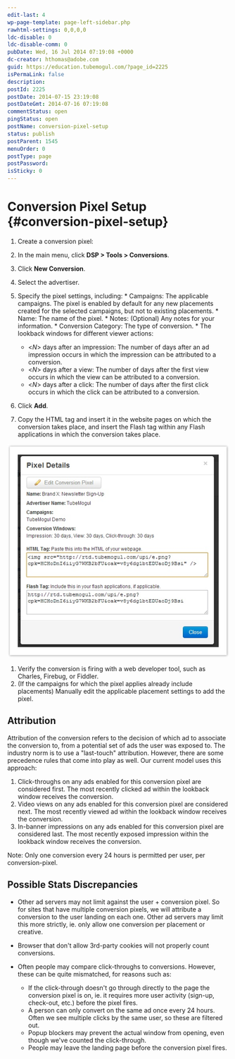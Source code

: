```yaml
---
edit-last: 4
wp-page-template: page-left-sidebar.php
rawhtml-settings: 0,0,0,0
ldc-disable: 0
ldc-disable-comm: 0
pubDate: Wed, 16 Jul 2014 07:19:08 +0000
dc-creator: hthomas@adobe.com
guid: https://education.tubemogul.com/?page_id=2225
isPermaLink: false
description: 
postId: 2225
postDate: 2014-07-15 23:19:08
postDateGmt: 2014-07-16 07:19:08
commentStatus: open
pingStatus: open
postName: conversion-pixel-setup
status: publish
postParent: 1545
menuOrder: 0
postType: page
postPassword: 
isSticky: 0
---
```


# Conversion Pixel Setup {#conversion-pixel-setup}

1. Create a conversion pixel:

  1. In the main menu, click **DSP > Tools > Conversions**.
  1. Click **New Conversion**.
  1. Select the advertiser.
  1. Specify the pixel settings, including:
    * Campaigns: The applicable campaigns. The pixel is enabled by default for any new placements created for the selected campaigns, but not to existing placements.
    * Name: The name of the pixel.
    * Notes: (Optional) Any notes for your information.
    * Conversion Category: The type of conversion. <!-- Do these change the format of the pixel code? Add info. about each, or at least an exanple of how each will look. -->
    * The lookback windows for different viewer actions:
      * <*N*> days after an impression: The number of days after an ad impression occurs in which the impression can be attributed to a conversion. 
      * <*N*> days after a view: The number of days after the first view occurs in which the view can be attributed to a conversion. 
      * <*N*> days after a click: The number of days after the first click occurs in which the click can be attributed to a conversion.
  1.  Click **Add**.
  
1. Copy the HTML tag and insert it in the website pages on which the conversion takes place, and insert the Flash tag within any Flash applications in which the conversion takes place.

  [ ![image2013-3-25 13-34-24](assets/image2013-3-25-13-34-24.jpeg)](assets/image2013-3-25-13-34-24.jpeg)

1. Verify the conversion is firing with a web developer tool, such as Charles, Firebug, or Fiddler.
1. (If the campaigns for which the pixel applies already include placements) Manually edit the applicable placement settings to add the pixel.


## Attribution

Attribution of the conversion refers to the decision of which ad to associate the conversion to, from a potential set of ads the user was exposed to. The industry norm is to use a "last-touch" attribution. However, there are some precedence rules that come into play as well.
Our current model uses this approach:

1. Click-throughs on any ads enabled for this conversion pixel are considered first. The most recently clicked ad within the lookback window receives the conversion.
1. Video views on any ads enabled for this conversion pixel  are considered next. The most recently viewed ad within the lookback window receives the conversion.
1. In-banner impressions on any ads enabled for this conversion pixel  are considered last. The most recently exposed impression within the lookback window receives the conversion.

Note: Only one conversion every 24 hours is permitted per user, per conversion-pixel.

## Possible Stats Discrepancies

* Other ad servers may not limit against the user + conversion pixel. So for sites that have multiple conversion pixels, we will attribute a conversion to the user landing on each one. Other ad servers may limit this more strictly, ie. only allow one conversion per placement or creative.
* Browser that don't allow 3rd-party cookies will not properly count conversions.
* Often people may compare click-throughs to conversions. However, these can be quite mismatched, for reasons such as:

  * If the click-through doesn't go through directly to the page the conversion pixel is on, ie. it requires more user activity (sign-up, check-out, etc.) before the pixel fires.
  * A person can only convert on the same ad once every 24 hours. Often we see multiple clicks by the same user, so these are filtered out.
  * Popup blockers may prevent the actual window from opening, even though we've counted the click-through.
  * People may leave the landing page before the conversion pixel fires.

